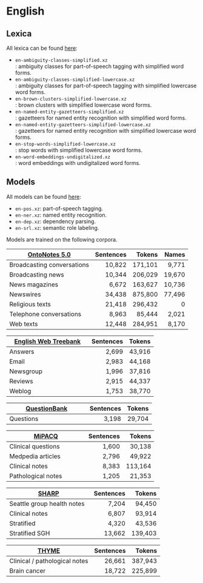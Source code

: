 # English

## Lexica

All lexica can be found [here](https://bitbucket.org/emorynlp/nlp4j-english/src/fc6cf377142cb554ab74c7b6377eff6d28e43620/src/main/resources/edu/emory/mathcs/nlp/lexica/?at=master):

* `en-ambiguity-classes-simplified.xz`<br>: ambiguity classes for part-of-speech tagging with simplified word forms.
* `en-ambiguity-classes-simplified-lowercase.xz`<br>: ambiguity classes for part-of-speech tagging with simplified lowercase word forms.
* `en-brown-clusters-simplified-lowercase.xz`<br>: brown clusters with simplified lowercase word forms. 
* `en-named-entity-gazetteers-simplified.xz`<br>: gazetteers for named entity recognition with simplified word forms.
* `en-named-entity-gazetteers-simplified-lowercase.xz`<br>: gazetteers for named entity recognition with simplified lowercase word forms.
* `en-stop-words-simplified-lowercase.xz`<br>: stop words with simplified lowercase word forms.
* `en-word-embeddings-undigitalized.xz`<br>: word embeddings with undigitalized word forms.

## Models

All models can be found [here](https://bitbucket.org/emorynlp/nlp4j-english/src/fc6cf377142cb554ab74c7b6377eff6d28e43620/src/main/resources/edu/emory/mathcs/nlp/models/?at=master):

* `en-pos.xz`: part-of-speech tagging.
* `en-ner.xz`: named entity recognition.
* `en-dep.xz`: dependency parsing.
* `en-srl.xz`: semantic role labeling.

Models are trained on the following corpora.

| [OntoNotes 5.0](https://catalog.ldc.upenn.edu/LDC2013T19) | Sentences | Tokens | Names |
| -------------------------- | -----: | ------: | -----: |
| Broadcasting conversations | 10,822 | 171,101 |  9,771 |
| Broadcasting news          | 10,344 | 206,029 | 19,670 | 
| News magazines             |  6,672 | 163,627 | 10,736 |
| Newswires                  | 34,438 | 875,800 | 77,496 |
| Religious texts            | 21,418 | 296,432 |      0 |
| Telephone conversations    |  8,963 |  85,444 |  2,021 |
| Web texts                  | 12,448 | 284,951 |  8,170 |

| &nbsp;&nbsp;&nbsp;[English Web Treebank](https://catalog.ldc.upenn.edu/LDC2012T13)&nbsp;&nbsp;&nbsp; | Sentences | Tokens |
| --------- | ----: | -----: |
| Answers   | 2,699 | 43,916 |
| Email     | 2,983 | 44,168 |
| Newsgroup | 1,996 | 37,816 |
| Reviews   | 2,915 | 44,337 |
| Weblog    | 1,753 | 38,770 |

| &nbsp;&nbsp;&nbsp;&nbsp;&nbsp;&nbsp;&nbsp;&nbsp;&nbsp;&nbsp;[QuestionBank](http://www.computing.dcu.ie/~jjudge/qtreebank/)&nbsp;&nbsp;&nbsp;&nbsp;&nbsp;&nbsp;&nbsp;&nbsp;&nbsp;&nbsp; | Sentences | Tokens |
| --------- | ----: | -----: |
| Questions | 3,198 | 29,704 |

| &nbsp;&nbsp;&nbsp;&nbsp;&nbsp;&nbsp;&nbsp;&nbsp;&nbsp;&nbsp;&nbsp;&nbsp;&nbsp;&nbsp;&nbsp;[MiPACQ](http://clear.colorado.edu/compsem/index.php?page=endendsystems&sub=mipacq)&nbsp;&nbsp;&nbsp;&nbsp;&nbsp;&nbsp;&nbsp;&nbsp;&nbsp;&nbsp;&nbsp;&nbsp;&nbsp;&nbsp;&nbsp; | Sentences | Tokens |
| ------------------- | --------------: | -----------: |
| Clinical questions  | 1,600           |  30,138      |
| Medpedia articles   | 2,796           |  49,922      |
| Clinical notes      | 8,383           | 113,164      |
| Pathological notes  | 1,205           |  21,353      |

| [SHARP](http://informatics.mayo.edu/sharp/index.php/Main_Page) | Sentences | Tokens |
| -------------------------------------- | -----: | ------: |
| Seattle group health notes&nbsp;&nbsp; |  7,204 |  94,450 |
| Clinical notes                         |  6,807 |  93,914 |
| Stratified                             |  4,320 |  43,536 |
| Stratified SGH                         | 13,662 | 139,403 |

| [THYME](http://clear.colorado.edu/compsem/index.php?page=endendsystems&sub=temporal) | Sentences | Tokens |
| ----------------------------- | -----: | ------: |
| Clinical / pathological notes | 26,661 | 387,943 |
| Brain cancer                  | 18,722 | 225,899 |
